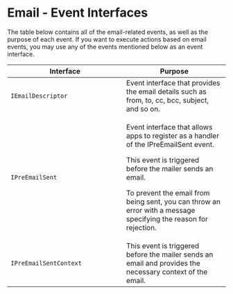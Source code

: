# Email - Event Interfaces

The table below contains all of the email-related events, as well as the purpose of each event. If you want to execute actions based on email events, you may use any of the events mentioned below as an event interface.

<table><thead><tr><th width="250.5">Interface</th><th>Purpose</th></tr></thead><tbody><tr><td><code>IEmailDescriptor</code></td><td>Event interface that provides the email details such as from, to, cc, bcc, subject, and so on. </td></tr><tr><td><code>IPreEmailSent</code></td><td><p>Event interface that allows apps to register as a handler of the IPreEmailSent event.</p><p></p><p>This event is triggered before the mailer sends an email.</p><p></p><p>To prevent the email from being sent, you can throw an error with a message specifying the reason for rejection.</p></td></tr><tr><td><code>IPreEmailSentContext</code></td><td>This event is triggered before the mailer sends an email and provides the necessary context of the email. </td></tr></tbody></table>
